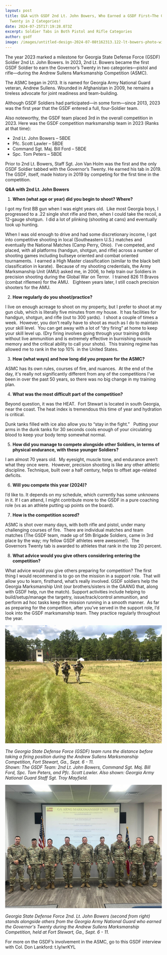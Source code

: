 ```yaml
---
layout: post
title: Q&A with GSDF 2nd Lt. John Bowers, Who Earned a GSDF First–The Governor’s
  Twenty in 2 Categories!
date: 2024-07-25T17:19:28.073Z
excerpt: Soldier Tabs in Both Pistol and Rifle Categories
author: gsdf
image: /images/untitled-design-2024-07-08t162313.122-lt-bowers-photo-with-col-lankford-1-.png
---
```

The year 2023 marked a milestone for Georgia State Defense Force (GSDF) Soldier 2nd Lt.
John Bowers. In 2023, 2nd Lt. Bowers became the first GSDF Soldier to earn the
Governor’s Twenty in two categories—pistol and rifle—during the Andrew Sullens
Marksmanship Competition (ASMC).

The ASMC began in 2013. It is named for Georgia Army National Guard veteran, Andrew
Sullens. Wounded in Afghanistan in 2009, he remains a tireless advocate for joint
readiness and team-building. 

Although GSDF Soldiers had participated—in some form—since 2013, 2023 was the first
year that the GSDF entered a full, four-Soldier team. 

Also noteworthy, the GSDF team placed 3rd in the overall competition in 2023. Here was
the GSDF competition marksmanship team in 2023 (Ranks at that time): 

* 2nd Lt. John Bowers – 5BDE
* Pfc. Scott Lawler – 5BDE
* Command Sgt. Maj. Bill Ford – 5BDE
* Spc. Tom Peters – 5BDE 

Prior to 2nd Lt. Bowers, Staff Sgt. Jon Van Holm was the first and the only GSDF Soldier tabbed with the Governor’s Twenty. He earned his tab in 2019. The GSDF, itself, made history in 2019 by competing for the first time in the competition.

**Q&A with 2nd Lt. John Bowers**

1. **When (what age or year) did you begin to shoot? Where?** 

I got my first BB gun when I was eight years old.  Like most Georgia boys, I progressed to a .22 single shot rifle and then, when I could take the recoil, a 12-gauge shotgun.  I did a lot of plinking (shooting at cans) and eventually took up hunting. 

When I was old enough to drive and had some discretionary income, I got into competitive shooting in local (Southeastern U.S.) matches and eventually the National Matches (Camp Perry, Ohio).  I’ve competed, and placed, with all platforms (handgun, shotgun, and rifle) across a number of shooting games including bullseye oriented and combat oriented tournaments.  I earned a High Master classification (similar to the black belt classification in karate).  Because of my shooting credentials, the Army Marksmanship Unit (AMU) asked me, in 2006, to help train our Soldiers in precision shooting during the Global War on Terror.  I trained 826 11 Bravos (combat riflemen) for the AMU.   Eighteen years later, I still coach precision shooters for the AMU.

2. **How regularly do you shoot/practice?**

I live on enough acreage to shoot on my property, but I prefer to shoot at my gun club, which is literally five minutes from my house.  It has facilities for handgun, shotgun, and rifle (out to 300 yards).  I shoot a couple of times a week.  However, you don’t really have to shoot as much as I do to maintain your skill level.  You can get away with a lot of “dry firing” at home to keep your skill level up. (Dry firing involves going through your training drills without live ammunition and is extremely effective in burnishing muscle memory and the critical ability to call your shots).  This training regime has allowed me to rank in the top 10%  in the United States.

3. **How (what ways) and how long did you prepare for the ASMC?** 

ASMC has its own rules, courses of fire, and nuances.  At the end of the day, it's really not significantly different from any of the competitions I’ve been in over the past 50 years, so there was no big change in my training plan.

4. **What was the most difficult part of the competition?**

Beyond question, it was the HEAT.  Fort Stewart is located in south Georgia, near the coast. The heat index is tremendous this time of year and hydration is critical. 

Dunk tanks filled with ice also allow you to “stay in the fight.”   Putting your arms in the dunk tanks for 30 seconds cools enough of your circulating blood to keep your body temp somewhat normal.

5. **How did you manage to compete alongside other Soldiers, in terms of physical endurance, with these younger Soldiers?**

I am almost 70 years old.  My eyesight, muscle tone, and endurance aren’t what they once were.  However, precision shooting is like any other athletic discipline. Technique, built over a half century, helps to offset age-related deficits.  

6. **Will you compete this year (2024)?**

I’d like to. It depends on my schedule, which currently has some unknowns in it. If I can attend, I might contribute more to the GSDF in a pure coaching role (vs as an athlete putting up points on the board).

7. **How is the competition scored?**

ASMC is shot over many days, with both rifle and pistol, under many challenging courses of fire.  There are individual matches and team matches (The GSDF team, made up of 5th Brigade Soldiers, came in 3rd place by the way; my fellow GSDF athletes were awesome!).  The Governors Twenty tab is awarded to athletes that rank in the top 20 percent.

8. **What advice would you give others considering entering the competition?**

What advice would you give others preparing for competition? The first thing I would recommend is to go on the mission in a support role.  That will allow you to learn, firsthand, what’s really involved. GSDF soldiers help the Georgia Marksmanship Unit (our brothers/sisters in the GAANG that, along with GSDF help, run the match). Support activities include helping to build/setup/manage the
targetry, issue/track/control ammunition, and perform ad hoc tasks keep the mission running in a smooth manner.  As far as preparing for the competition, after you’ve served in the support role, I’d look into the GSDF marksmanship team. They practice regularly throughout the year.

![](/images/378860839_703895998448586_2949252924073931479_n-1-_team-photo-asmc-1-.jpg)

*The Georgia State Defense Force (GSDF) team runs the distance before taking a firing position during the Andrew Sullens Marksmanship Competition, Fort Stewart, Ga., Sept. 6 - 11.*\
*Shown: The GSDF Team: 2nd Lt. John Bowers, Command Sgt. Maj. Bill Ford, Spc. Tom Peters, and Pfc. Scott Lawler. Also shown: Georgia Army National Guard Staff Sgt. Troy Mayfield.*

![](/images/378326668_292014786873878_7331124469187306452_n-1-12st-asmc_cropped.jpg)

*Georgia State Defense Force 2nd. Lt. John Bowers (second from right) stands alongside others from the Georgia Army National Guard who earned the Governor's Twenty during the Andrew Sullens Marksmanship Competition, held at Fort Stewart, Ga., Sept. 6 - 11.*

For more on the GSDF’s involvement in the ASMC, go to this GSDF interview with Col.
Don Lankford: t.ly/wrKYL
